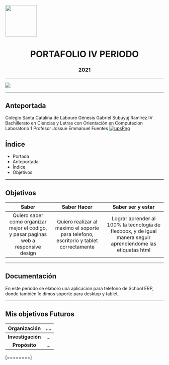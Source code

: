 <img width="100px"  src="https://static.wixstatic.com/media/d1b317_30d85a06c73e4bc7bf0952829a1cddb1~mv1.png/v1/crop/x_0,y_4,w_775,h_349/fill/w_408,h_172,al_c,q_85,usm_0.66_1.00_0.01/d1b317_30d85a06c73e4bc7bf0952829a1cddb1~mv1.webp">

<h1 align="center">
	PORTAFOLIO IV PERIODO
</h1>
<h3 align="center">
	2021
</h3>

------------
<img align="center"   src="https://i.pinimg.com/564x/c7/0d/e3/c70de3d4362ac2f12aeb1cd9c57b4246.jpg">

------------
## Anteportada
Colegio Santa Catalina de Laboure
Génesis Gabriel Subuyuj Ramírez
IV Bachillerato en Ciencias y Letras con Orientación en Computación
Laboratorio 1
Profesor Jossue Emmanuel Fuentes
<a href="https://ibb.co/qdVMfh9"><img src="https://i.ibb.co/vHRxGfm/upsPng.png" alt="upsPng" border="0"></a>
## Índice
- Portada
- Anteportada
- Índice
- Objetivos

------------

## Objetivos

|  Saber |  Saber Hacer | Saber ser y estar |
| :------------: | :------------: | :------------: |
|  Quiero saber como organizar mejor el codigo, y pasar paginas web a responsive design | Quiero realizar al maximo el soporte para telefono, escritorio y tablet correctamente  |  Lograr aprender al 100% la tecnología de flexboox, y de igual manera seguir aprendiendome las etiquetas html |

------------

## Documentación
En este periodo se elaboro una aplicacion para telefono de School ERP,
donde también le dimos soporte para desktop y tablet.

------------


## Mis objetivos Futuros
|Organización   |  .... |
| :------------: | :------------: |
| **Investigación**  |  ...  |
|**Propósito**   | ...  |


[========]

